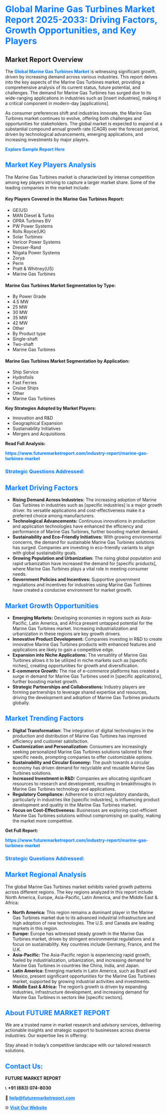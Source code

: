 <h1 style="color: #007BFF;">Global Marine Gas Turbines Market Report 2025-2033: Driving Factors, Growth Opportunities, and Key Players</h1>

<section id="overview">
<h2>Market Report Overview</h2>
<p>The <a href="https://www.futuremarketreport.com/industry-report/marine-gas-turbines-market" style="color: #007BFF; text-decoration: none;"><strong>Global Marine Gas Turbines Market</strong></a> is witnessing significant growth, driven by increasing demand across various industries. This report delves into the key aspects of the Marine Gas Turbines market, providing a comprehensive analysis of its current status, future potential, and challenges. The demand for Marine Gas Turbines has surged due to its wide-ranging applications in industries such as [insert industries], making it a critical component in modern-day [applications].</p>
<p>As consumer preferences shift and industries innovate, the Marine Gas Turbines market continues to evolve, offering both challenges and opportunities for stakeholders. The global market is expected to expand at a substantial compound annual growth rate (CAGR) over the forecast period, driven by technological advancements, emerging applications, and increasing investments by major players.</p>
</section>

<section id="overview">
<p><a href="https://www.futuremarketreport.com/request-sample/reportId=106555" style="color: #007BFF; text-decoration: none;"><strong>Explore Sample Report Here</strong></a></p>
</section>

<section id="key-players">
<h2 style="color: #007BFF;">Market Key Players Analysis</h2>
<p>The Marine Gas Turbines market is characterized by intense competition among key players striving to capture a larger market share. Some of the leading companies in the market include:</p>
<h4>Key Players Covered in the Marine Gas Turbines Report:</h4>
<ul><li>GE(US)</li><li>MAN Diesel &amp; Turbo</li><li>OPRA Turbines BV</li><li>PW Power Systems</li><li>Rolls Royce(UK)</li><li>Solar Turbines</li><li>Vericor Power Systems</li><li>Dresser-Rand</li><li>Niigata Power Systems</li><li>Zorya</li><li>Perm</li><li>Pratt &amp; Whitney(US)</li><li>Marine Gas Turbines</li></ul>
<h4>Marine Gas Turbines Market Segmentation by Type:</h4>
<ul><li>By Power Grade</li><li>4.5 MW</li><li>25 MW</li><li>30 MW</li><li>35 MW</li><li>42 MW</li><li>Other</li><li>By Product type</li><li>Single-shaft</li><li>Two-shaft</li><li>Marine Gas Turbines</li></ul>

<h4>Marine Gas Turbines Market Segmentation by Application:</h4>
<ul><li>Ship Service</li><li>Hydrofoils</li><li>Fast Ferries</li><li>Cruise Ships</li><li>Other</li><li>Marine Gas Turbines</li></ul>
<p><strong>Key Strategies Adopted by Market Players:</strong></p>
<ul>
<li>Innovation and R&D</li>
<li>Geographical Expansion</li>
<li>Sustainability Initiatives</li>
<li>Mergers and Acquisitions</li>
</ul>
</section>

<section>
<p><strong>Read Full Analysis: </strong></p><a href="https://www.futuremarketreport.com/industry-report/marine-gas-turbines-market" style="color: #007BFF; text-decoration: none;"><strong>https://www.futuremarketreport.com/industry-report/marine-gas-turbines-market</strong></a>
<h3 style="color: #007BFF;">Strategic Questions Addressed:</h3>
</section>

<section id="driving-factors">
<h2 style="color: #007BFF;">Market Driving Factors</h2>
<ul>
<li><strong>Rising Demand Across Industries:</strong> The increasing adoption of Marine Gas Turbines in industries such as [specific industries] is a major growth driver. Its versatile applications and cost-effectiveness make it a preferred choice among manufacturers.</li>
<li><strong>Technological Advancements:</strong> Continuous innovations in production and application technologies have enhanced the efficiency and performance of Marine Gas Turbines, further boosting market demand.</li>
<li><strong>Sustainability and Eco-Friendly Initiatives:</strong> With growing environmental concerns, the demand for sustainable Marine Gas Turbines solutions has surged. Companies are investing in eco-friendly variants to align with global sustainability goals.</li>
<li><strong>Growing Population and Urbanization:</strong> The rising global population and rapid urbanization have increased the demand for [specific products], where Marine Gas Turbines plays a vital role in meeting consumer needs.</li>
<li><strong>Government Policies and Incentives:</strong> Supportive government regulations and incentives for industries using Marine Gas Turbines have created a conducive environment for market growth.</li>
</ul>
</section>

<section id="growth-opportunities">
<h2 style="color: #007BFF;">Market Growth Opportunities</h2>
<ul>
<li><strong>Emerging Markets:</strong> Developing economies in regions such as Asia-Pacific, Latin America, and Africa present untapped potential for the Marine Gas Turbines market. Increasing industrialization and urbanization in these regions are key growth drivers.</li>
<li><strong>Innovative Product Development:</strong> Companies investing in R&D to create innovative Marine Gas Turbines products with enhanced features and applications are likely to gain a competitive edge.</li>
<li><strong>Expansion into Niche Applications:</strong> The versatility of Marine Gas Turbines allows it to be utilized in niche markets such as [specific niches], creating opportunities for growth and diversification.</li>
<li><strong>E-commerce Growth:</strong> The rise of e-commerce platforms has created a surge in demand for Marine Gas Turbines used in [specific applications], further boosting market growth.</li>
<li><strong>Strategic Partnerships and Collaborations:</strong> Industry players are forming partnerships to leverage shared expertise and resources, driving the development and adoption of Marine Gas Turbines products globally.</li>
</ul>
</section>

<section id="trending-factors">
<h2 style="color: #007BFF;">Market Trending Factors</h2>
<ul>
<li><strong>Digital Transformation:</strong> The integration of digital technologies in the production and distribution of Marine Gas Turbines has improved efficiency and customer satisfaction.</li>
<li><strong>Customization and Personalization:</strong> Consumers are increasingly seeking personalized Marine Gas Turbines solutions tailored to their specific needs, prompting companies to offer customizable options.</li>
<li><strong>Sustainability and Circular Economy:</strong> The push towards a circular economy has driven demand for recyclable and reusable Marine Gas Turbines solutions.</li>
<li><strong>Increased Investment in R&D:</strong> Companies are allocating significant resources to research and development, resulting in breakthroughs in Marine Gas Turbines technology and applications.</li>
<li><strong>Regulatory Compliance:</strong> Adherence to strict regulatory standards, particularly in industries like [specific industries], is influencing product development and quality in the Marine Gas Turbines market.</li>
<li><strong>Focus on Cost-Effectiveness:</strong> Businesses are exploring cost-efficient Marine Gas Turbines solutions without compromising on quality, making the market more competitive.</li>
</ul>
</section>

<section>
<p><strong>Get Full Report: </strong></p><a href="https://www.futuremarketreport.com/industry-report/marine-gas-turbines-market" style="color: #007BFF; text-decoration: none;"><strong>https://www.futuremarketreport.com/industry-report/marine-gas-turbines-market</strong></a>
<h3 style="color: #007BFF;">Strategic Questions Addressed:</h3>
</section>


<section id="regional-analysis">
<h2 style="color: #007BFF;">Market Regional Analysis</h2>
<p>The global Marine Gas Turbines market exhibits varied growth patterns across different regions. The key regions analyzed in this report include North America, Europe, Asia-Pacific, Latin America, and the Middle East & Africa:</p>
<ul>
<li><strong>North America:</strong> This region remains a dominant player in the Marine Gas Turbines market due to its advanced industrial infrastructure and high adoption of new technologies. The U.S. and Canada are leading markets in this region.</li>
<li><strong>Europe:</strong> Europe has witnessed steady growth in the Marine Gas Turbines market, driven by stringent environmental regulations and a focus on sustainability. Key countries include Germany, France, and the U.K.</li>
<li><strong>Asia-Pacific:</strong> The Asia-Pacific region is experiencing rapid growth, fueled by industrialization, urbanization, and increasing demand for Marine Gas Turbines in countries like China, India, and Japan.</li>
<li><strong>Latin America:</strong> Emerging markets in Latin America, such as Brazil and Mexico, present significant opportunities for the Marine Gas Turbines market, supported by growing industrial activities and investments.</li>
<li><strong>Middle East & Africa:</strong> The region’s growth is driven by expanding industries, infrastructure development, and increasing demand for Marine Gas Turbines in sectors like [specific sectors].</li>
</ul>
</section>

<footer>
<h2 style="color: #007BFF;">About FUTURE MARKET REPORT</h2>
<p>We are a trusted name in market research and advisory services, delivering actionable insights and strategic support to businesses across diverse industries. Our expertise lies in offering:</p>

<p>Stay ahead in today’s competitive landscape with our tailored research solutions.</p>

<h2 style="color: #007BFF;">Contact Us:</h2>
<p><strong>FUTURE MARKET REPORT</strong></p>
<p>📞 <strong>+91 (883) 074-8030</strong></p>
<p>📧 <strong><a href="mailto:help@futuremarketreport.com" style="color: #007BFF;">help@futuremarketreport.com</a></strong></p>
<p>🌐 <strong><a href="https://www.futuremarketreport.com/" style="color: #007BFF;">Visit Our Website</a></strong></p>
</footer>